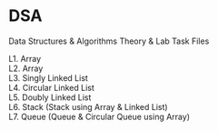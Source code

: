 # DSA
Data Structures &amp; Algorithms Theory &amp; Lab Task Files

L1. Array  
L2. Array  
L3. Singly Linked List  
L4. Circular Linked List  
L5. Doubly Linked List  
L6. Stack (Stack using Array & Linked List)  
L7. Queue (Queue & Circular Queue using Array)
